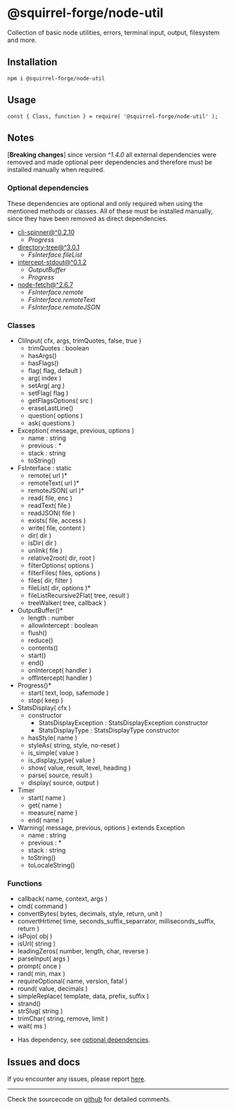 # @squirrel-forge/node-util

Collection of basic node utilities, errors, terminal input, output, filesystem and more.

## Installation

```
npm i @squirrel-forge/node-util
```

## Usage

```
const { Class, function } = require( '@squirrel-forge/node-util' );
```

## Notes

[**Breaking changes**] since version *^1.4.0* all external dependencies were removed and made optional peer dependencies and therefore must be installed manually when required.

### Optional dependencies

These dependencies are optional and only required when using the mentioned methods or classes.
All of these must be installed manually, since they have been removed as direct dependencies.

 - [cli-spinner@^0.2.10](https://www.npmjs.com/package/cli-spinner/v/0.2.10)
   - *Progress*
 - [directory-tree@^3.0.1](https://www.npmjs.com/package/directory-tree/v/3.0.1)
   - *FsInterface.fileList*
 - [intercept-stdout@^0.1.2](https://www.npmjs.com/package/intercept-stdout/v/0.1.2)
   - *OutputBuffer*
   - *Progress*
 - [node-fetch@^2.6.7](https://www.npmjs.com/package/node-fetch/v/2.6.7)
   - *FsInterface.remote*
   - *FsInterface.remoteText*
   - *FsInterface.remoteJSON*

### Classes

 - CliInput( cfx, args, trimQuotes, false, true )
   - trimQuotes : boolean 
   - hasArgs()
   - hasFlags()
   - flag( flag, default )
   - arg( index )
   - setArg( arg )
   - setFlag( flag )
   - getFlagsOptions( src )
   - eraseLastLine()
   - question( options )
   - ask( questions )
 - Exception( message, previous, options )
   - name : string
   - previous : *
   - stack : string
   - toString()
 - FsInterface : static
   - remote( url )*
   - remoteText( url )*
   - remoteJSON( url )*
   - read( file, enc )
   - readText( file )
   - readJSON( file )
   - exists( file, access )
   - write( file, content )
   - dir( dir )
   - isDir( dir )
   - unlink( file )
   - relative2root( dir, root )
   - filterOptions( options )
   - filterFiles( files, options )
   - files( dir, filter )
   - fileList( dir, options )*
   - fileListRecursive2Flat( tree, result )
   - treeWalker( tree, callback )
 - OutputBuffer()*
   - length : number
   - allowIntercept : boolean
   - flush()
   - reduce()
   - contents()
   - start()
   - end()
   - onIntercept( handler )
   - offIntercept( handler )
 - Progress()*
   - start( text, loop, safemode )
   - stop( keep )
 - StatsDisplay( cfx )
   - constructor
     - StatsDisplayException : StatsDisplayException constructor
     - StatsDisplayType : StatsDisplayType constructor
   - hasStyle( name )
   - styleAs( string, style, no-reset )
   - is_simple( value )
   - is_display_type( value )
   - show( value, result, level, heading )
   - parse( source, result )
   - display( source, output )
 - Timer
   - start( name )
   - get( name )
   - measure( name )
   - end( name )
 - Warning( message, previous, options ) extends Exception
   - name : string
   - previous : *
   - stack : string
   - toString()
   - toLocaleString()

### Functions

 - callback( name, context, args )
 - cmd( command )
 - convertBytes( bytes, decimals, style, return, unit )
 - convertHrtime( time, seconds_suffix_separrator, milliseconds_suffix, return )
 - isPojo( obj )
 - isUrl( string )
 - leadingZeros( number, length, char, reverse )
 - parseInput( args )
 - prompt( once )
 - rand( min, max )
 - requireOptional( name, version, fatal )
 - round( value, decimals )
 - simpleReplace( template, data, prefix, suffix )
 - strand()
 - strSlug( string )
 - trimChar( string, remove, limit )
 - wait( ms )

* Has dependency, see [optional dependencies](#optional-dependencies).

## Issues and docs

If you encounter any issues, please report [here](https://github.com/squirrel-forge/node-util/issues).

---
Check the sourcecode on [github](https://github.com/squirrel-forge/node-util) for detailed comments.
